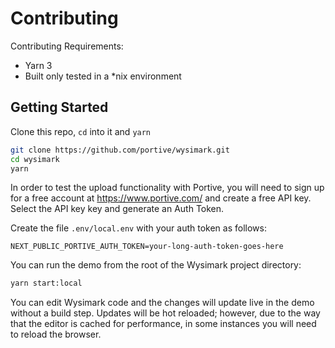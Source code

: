 # Contributing

Contributing Requirements:

- Yarn 3
- Built only tested in a \*nix environment

## Getting Started

Clone this repo, `cd` into it and `yarn`

```sh
git clone https://github.com/portive/wysimark.git
cd wysimark
yarn
```

In order to test the upload functionality with Portive, you will need to sign up for a free account at https://www.portive.com/ and create a free API key. Select the API key key and generate an Auth Token.

Create the file `.env/local.env` with your auth token as follows:

```dotenv
NEXT_PUBLIC_PORTIVE_AUTH_TOKEN=your-long-auth-token-goes-here
```

You can run the demo from the root of the Wysimark project directory:

```sh
yarn start:local
```

You can edit Wysimark code and the changes will update live in the demo without a build step. Updates will be hot reloaded; however, due to the way that the editor is cached for performance, in some instances you will need to reload the browser.
